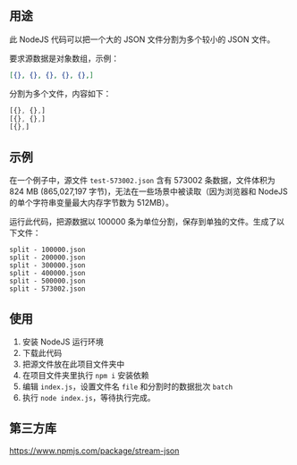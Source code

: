 ## 用途

此 NodeJS 代码可以把一个大的 JSON 文件分割为多个较小的 JSON 文件。

要求源数据是对象数组，示例：

```json
[{}, {}, {}, {}, {},]
```

分割为多个文件，内容如下：

```js
[{}, {},]
[{}, {},]
[{},]
```

## 示例

在一个例子中，源文件 `test-573002.json` 含有 573002 条数据，文件体积为 824 MB (865,027,197 字节)，无法在一些场景中被读取（因为浏览器和 NodeJS 的单个字符串变量最大内存字节数为 512MB）。

运行此代码，把源数据以 100000 条为单位分割，保存到单独的文件。生成了以下文件：

```
split - 100000.json
split - 200000.json
split - 300000.json
split - 400000.json
split - 500000.json
split - 573002.json
```

## 使用

1. 安装 NodeJS 运行环境
2. 下载此代码
3. 把源文件放在此项目文件夹中
4. 在项目文件夹里执行 `npm i` 安装依赖
5. 编辑 `index.js`，设置文件名 `file` 和分割时的数据批次 `batch`
6. 执行 `node index.js`，等待执行完成。

## 第三方库

https://www.npmjs.com/package/stream-json
